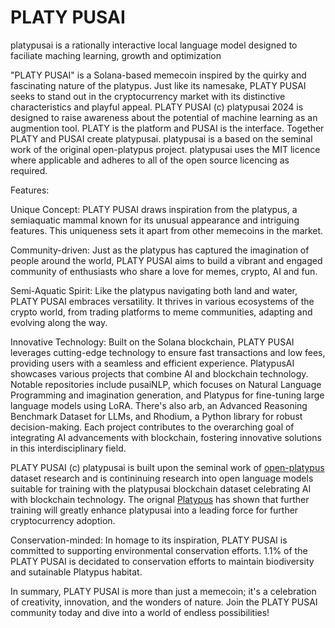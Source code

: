 # PLATY PUSAI

platypusai is a rationally interactive local language model designed to faciliate maching learning, growth and optimization

"PLATY PUSAI" is a Solana-based memecoin inspired by the quirky and fascinating nature of the platypus. Just like its namesake, PLATY PUSAI seeks to stand out in the cryptocurrency market with its distinctive characteristics and playful appeal. PLATY PUSAI (c) platypusai 2024 is designed to raise awareness about the potential of machine learning as an augmention tool. PLATY is the platform and PUSAI is the interface. Together PLATY and PUSAI create platypusai. platypusai is a based on the seminal work of the original open-platypus project. platypusai uses the MIT licence where applicable and adheres to all of the open source licencing as required.

Features:

Unique Concept: PLATY PUSAI draws inspiration from the platypus, a semiaquatic mammal known for its unusual appearance and intriguing features. This uniqueness sets it apart from other memecoins in the market.

Community-driven: Just as the platypus has captured the imagination of people around the world, PLATY PUSAI aims to build a vibrant and engaged community of enthusiasts who share a love for memes, crypto, AI and fun.

Semi-Aquatic Spirit: Like the platypus navigating both land and water, PLATY PUSAI embraces versatility. It thrives in various ecosystems of the crypto world, from trading platforms to meme communities, adapting and evolving along the way.

Innovative Technology: Built on the Solana blockchain, PLATY PUSAI leverages cutting-edge technology to ensure fast transactions and low fees, providing users with a seamless and efficient experience. PlatypusAI showcases various projects that combine AI and blockchain technology. Notable repositories include pusaiNLP, which focuses on Natural Language Programming and imagination generation, and Platypus for fine-tuning large language models using LoRA. There's also arb, an Advanced Reasoning Benchmark Dataset for LLMs, and Rhodium, a Python library for robust decision-making. Each project contributes to the overarching goal of integrating AI advancements with blockchain, fostering innovative solutions in this interdisciplinary field.

PLATY PUSAI (c) platypusai is built upon the seminal work of <a href="https://huggingface.co/datasets/garage-bAInd/Open-Platypus">open-platypus</a> dataset research and is contininuing research into open language models suitable for training with the platypusai blockchain dataset celebrating AI with blockchain technology. The orignal <a href="https://arxiv.org/abs/2308.07317">Platypus</a> has shown that further training will greatly enhance platypusai into a leading force for further cryptocurrency adoption.  

Conservation-minded: In homage to its inspiration, PLATY PUSAI is committed to supporting environmental conservation efforts. 1.1% of the PLATY PUSAI is decidated to conservation efforts to maintain biodiversity and sutainable Platypus habitat.

In summary, PLATY PUSAI is more than just a memecoin; it's a celebration of creativity, innovation, and the wonders of nature. Join the PLATY PUSAI community today and dive into a world of endless possibilities!
